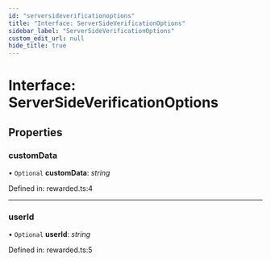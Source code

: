 ```yaml
---
id: "serversideverificationoptions"
title: "Interface: ServerSideVerificationOptions"
sidebar_label: "ServerSideVerificationOptions"
custom_edit_url: null
hide_title: true
---
```


# Interface: ServerSideVerificationOptions

## Properties

### customData

• `Optional` **customData**: *string*

Defined in: rewarded.ts:4

___

### userId

• `Optional` **userId**: *string*

Defined in: rewarded.ts:5
